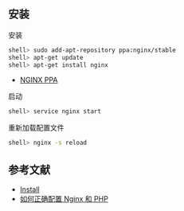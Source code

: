 ## 安装

安装

```sh
shell> sudo add-apt-repository ppa:nginx/stable
shell> apt-get update
shell> apt-get install nginx
```

- [NGINX PPA](https://launchpad.net/~nginx/+archive/ubuntu/stable)


启动

```sh
shell> service nginx start
```

重新加载配置文件

```sh
shell> nginx -s reload
```

## 参考文献

- [Install](https://www.nginx.com/resources/wiki/start/topics/tutorials/install/)
- [如何正确配置 Nginx 和 PHP](http://blog.jobbole.com/50121/)
